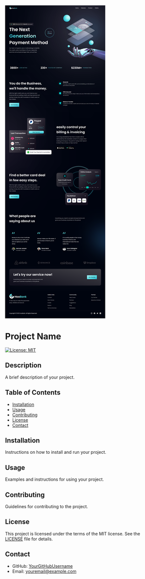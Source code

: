 ![Project Image](https://github.com/foverokavindz/Modern-Bank-App/blob/main/bank_modern_app/Image.png?raw=true)

# Project Name

[![License: MIT](https://img.shields.io/badge/License-MIT-yellow.svg)](https://opensource.org/licenses/MIT)

## Description

A brief description of your project.

## Table of Contents

- [Installation](#installation)
- [Usage](#usage)
- [Contributing](#contributing)
- [License](#license)
- [Contact](#contact)

## Installation

Instructions on how to install and run your project.

## Usage

Examples and instructions for using your project.

## Contributing

Guidelines for contributing to the project.

## License

This project is licensed under the terms of the MIT license. See the [LICENSE](LICENSE) file for details.

## Contact

- GitHub: [YourGitHubUsername](https://github.com/YourGitHubUsername)
- Email: [youremail@example.com](mailto:youremail@example.com)


